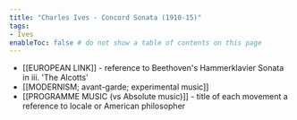 ```yaml
---
title: "Charles Ives - Concord Sonata (1910-15)"
tags:
- Ives   
enableToc: false # do not show a table of contents on this page
---
```


- [[EUROPEAN LINK]] - reference to Beethoven's Hammerklavier Sonata in iii. 'The Alcotts'
- [[MODERNISM; avant-garde; experimental music]]
- [[PROGRAMME MUSIC (vs Absolute music)]] - title of each movement a reference to locale or American philosopher